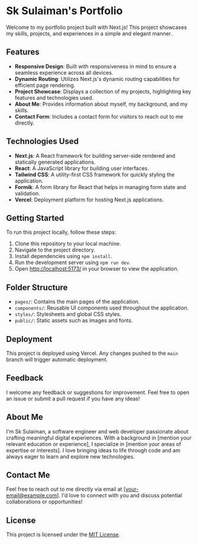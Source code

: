 # Sk Sulaiman's Portfolio

Welcome to my portfolio project built with Next.js! This project showcases my skills, projects, and experiences in a simple and elegant manner.

## Features

- **Responsive Design**: Built with responsiveness in mind to ensure a seamless experience across all devices.
- **Dynamic Routing**: Utilizes Next.js's dynamic routing capabilities for efficient page rendering.
- **Project Showcase**: Displays a collection of my projects, highlighting key features and technologies used.
- **About Me**: Provides information about myself, my background, and my skills.
- **Contact Form**: Includes a contact form for visitors to reach out to me directly.

## Technologies Used

- **Next.js**: A React framework for building server-side rendered and statically generated applications.
- **React**: A JavaScript library for building user interfaces.
- **Tailwind CSS**: A utility-first CSS framework for quickly styling the application.
- **Formik**: A form library for React that helps in managing form state and validation.
- **Vercel**: Deployment platform for hosting Next.js applications.

## Getting Started

To run this project locally, follow these steps:

1. Clone this repository to your local machine.
2. Navigate to the project directory.
3. Install dependencies using `npm install`.
4. Run the development server using `npm run dev`.
5. Open [http://localhost:5173/](http://localhost:5173/) in your browser to view the application.

## Folder Structure

- `pages/`: Contains the main pages of the application.
- `components/`: Reusable UI components used throughout the application.
- `styles/`: Stylesheets and global CSS styles.
- `public/`: Static assets such as images and fonts.

## Deployment

This project is deployed using Vercel. Any changes pushed to the `main` branch will trigger automatic deployment.

## Feedback

I welcome any feedback or suggestions for improvement. Feel free to open an issue or submit a pull request if you have any ideas!

## About Me

I'm Sk Sulaiman, a software engineer and web developer passionate about crafting meaningful digital experiences. With a background in [mention your relevant education or experience], I specialize in [mention your areas of expertise or interests]. I love bringing ideas to life through code and am always eager to learn and explore new technologies.

## Contact Me

Feel free to reach out to me directly via email at [your-email@example.com]. I'd love to connect with you and discuss potential collaborations or opportunities!

## License

This project is licensed under the [MIT License](LICENSE).
